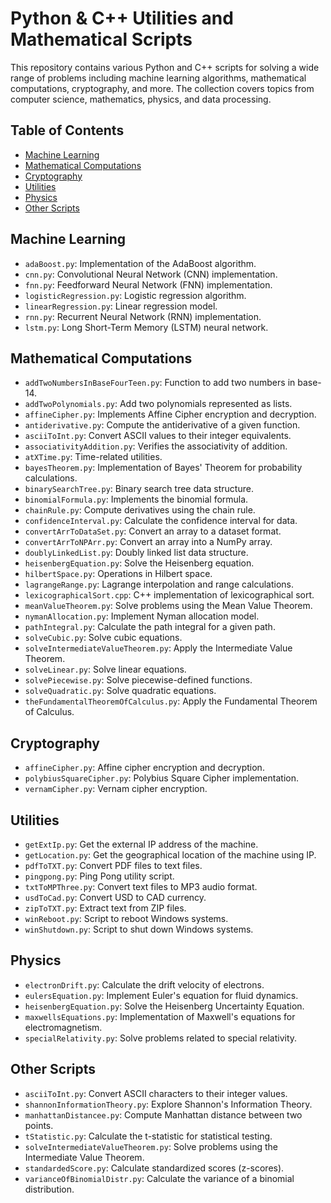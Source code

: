 # Python & C++ Utilities and Mathematical Scripts

This repository contains various Python and C++ scripts for solving a wide range of problems including machine learning algorithms, mathematical computations, cryptography, and more. The collection covers topics from computer science, mathematics, physics, and data processing.

## Table of Contents

- [Machine Learning](#machine-learning)
- [Mathematical Computations](#mathematical-computations)
- [Cryptography](#cryptography)
- [Utilities](#utilities)
- [Physics](#physics)
- [Other Scripts](#other-scripts)

## Machine Learning

- `adaBoost.py`: Implementation of the AdaBoost algorithm.
- `cnn.py`: Convolutional Neural Network (CNN) implementation.
- `fnn.py`: Feedforward Neural Network (FNN) implementation.
- `logisticRegression.py`: Logistic regression algorithm.
- `linearRegression.py`: Linear regression model.
- `rnn.py`: Recurrent Neural Network (RNN) implementation.
- `lstm.py`: Long Short-Term Memory (LSTM) neural network.

## Mathematical Computations

- `addTwoNumbersInBaseFourTeen.py`: Function to add two numbers in base-14.
- `addTwoPolynomials.py`: Add two polynomials represented as lists.
- `affineCipher.py`: Implements Affine Cipher encryption and decryption.
- `antiderivative.py`: Compute the antiderivative of a given function.
- `asciiToInt.py`: Convert ASCII values to their integer equivalents.
- `associativityAddition.py`: Verifies the associativity of addition.
- `atXTime.py`: Time-related utilities.
- `bayesTheorem.py`: Implementation of Bayes' Theorem for probability calculations.
- `binarySearchTree.py`: Binary search tree data structure.
- `binomialFormula.py`: Implements the binomial formula.
- `chainRule.py`: Compute derivatives using the chain rule.
- `confidenceInterval.py`: Calculate the confidence interval for data.
- `convertArrToDataSet.py`: Convert an array to a dataset format.
- `convertArrToNPArr.py`: Convert an array into a NumPy array.
- `doublyLinkedList.py`: Doubly linked list data structure.
- `heisenbergEquation.py`: Solve the Heisenberg equation.
- `hilbertSpace.py`: Operations in Hilbert space.
- `lagrangeRange.py`: Lagrange interpolation and range calculations.
- `lexicographicalSort.cpp`: C++ implementation of lexicographical sort.
- `meanValueTheorem.py`: Solve problems using the Mean Value Theorem.
- `nymanAllocation.py`: Implement Nyman allocation model.
- `pathIntegral.py`: Calculate the path integral for a given path.
- `solveCubic.py`: Solve cubic equations.
- `solveIntermediateValueTheorem.py`: Apply the Intermediate Value Theorem.
- `solveLinear.py`: Solve linear equations.
- `solvePiecewise.py`: Solve piecewise-defined functions.
- `solveQuadratic.py`: Solve quadratic equations.
- `theFundamentalTheoremOfCalculus.py`: Apply the Fundamental Theorem of Calculus.

## Cryptography

- `affineCipher.py`: Affine cipher encryption and decryption.
- `polybiusSquareCipher.py`: Polybius Square Cipher implementation.
- `vernamCipher.py`: Vernam cipher encryption.
  
## Utilities

- `getExtIp.py`: Get the external IP address of the machine.
- `getLocation.py`: Get the geographical location of the machine using IP.
- `pdfToTXT.py`: Convert PDF files to text files.
- `pingpong.py`: Ping Pong utility script.
- `txtToMPThree.py`: Convert text files to MP3 audio format.
- `usdToCad.py`: Convert USD to CAD currency.
- `zipToTXT.py`: Extract text from ZIP files.
- `winReboot.py`: Script to reboot Windows systems.
- `winShutdown.py`: Script to shut down Windows systems.
  
## Physics

- `electronDrift.py`: Calculate the drift velocity of electrons.
- `eulersEquation.py`: Implement Euler's equation for fluid dynamics.
- `heisenbergEquation.py`: Solve the Heisenberg Uncertainty Equation.
- `maxwellsEquations.py`: Implementation of Maxwell's equations for electromagnetism.
- `specialRelativity.py`: Solve problems related to special relativity.

## Other Scripts

- `asciiToInt.py`: Convert ASCII characters to their integer values.
- `shannonInformationTheory.py`: Explore Shannon's Information Theory.
- `manhattanDistancee.py`: Compute Manhattan distance between two points.
- `tStatistic.py`: Calculate the t-statistic for statistical testing.
- `solveIntermediateValueTheorem.py`: Solve problems using the Intermediate Value Theorem.
- `standardedScore.py`: Calculate standardized scores (z-scores).
- `varianceOfBinomialDistr.py`: Calculate the variance of a binomial distribution.
  
